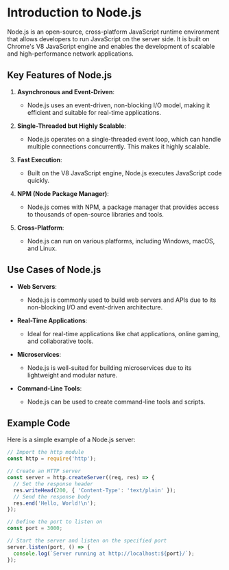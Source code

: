 # Introduction to Node.js

Node.js is an open-source, cross-platform JavaScript runtime environment that allows developers to run JavaScript on the server side. It is built on Chrome's V8 JavaScript engine and enables the development of scalable and high-performance network applications.

## Key Features of Node.js

1. **Asynchronous and Event-Driven**:
   - Node.js uses an event-driven, non-blocking I/O model, making it efficient and suitable for real-time applications.

2. **Single-Threaded but Highly Scalable**:
   - Node.js operates on a single-threaded event loop, which can handle multiple connections concurrently. This makes it highly scalable.

3. **Fast Execution**:
   - Built on the V8 JavaScript engine, Node.js executes JavaScript code quickly.

4. **NPM (Node Package Manager)**:
   - Node.js comes with NPM, a package manager that provides access to thousands of open-source libraries and tools.

5. **Cross-Platform**:
   - Node.js can run on various platforms, including Windows, macOS, and Linux.

## Use Cases of Node.js

- **Web Servers**:
  - Node.js is commonly used to build web servers and APIs due to its non-blocking I/O and event-driven architecture.

- **Real-Time Applications**:
  - Ideal for real-time applications like chat applications, online gaming, and collaborative tools.

- **Microservices**:
  - Node.js is well-suited for building microservices due to its lightweight and modular nature.

- **Command-Line Tools**:
  - Node.js can be used to create command-line tools and scripts.

## Example Code

Here is a simple example of a Node.js server:

```javascript
// Import the http module
const http = require('http');

// Create an HTTP server
const server = http.createServer((req, res) => {
  // Set the response header
  res.writeHead(200, { 'Content-Type': 'text/plain' });
  // Send the response body
  res.end('Hello, World!\n');
});

// Define the port to listen on
const port = 3000;

// Start the server and listen on the specified port
server.listen(port, () => {
  console.log(`Server running at http://localhost:${port}/`);
});